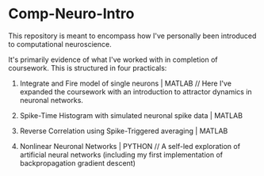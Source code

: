 # Comp-Neuro-Intro
This repository is meant to encompass how I've personally been introduced to computational neuroscience.

It's primarily evidence of what I've worked with in completion of coursework.
This is structured in four practicals:

1)  Integrate and Fire model of single neurons | MATLAB
// Here I've expanded the coursework with an introduction to attractor dynamics in neuronal networks.

2)  Spike-Time Histogram with simulated neuronal spike data | MATLAB
  
3)  Reverse Correlation using Spike-Triggered averaging | MATLAB

4)  Nonlinear Neuronal Networks | PYTHON
// A self-led exploration of artificial neural networks
(including my first implementation of backpropagation gradient descent)
